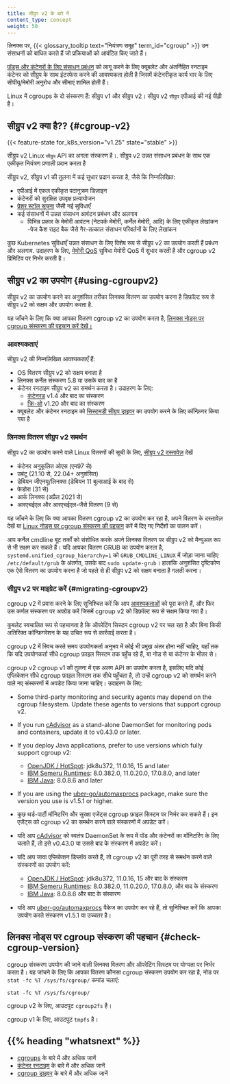 ```yaml
---
title: सीग्रुप v2 के बारे में  
content_type: concept
weight: 50
---
```


<!-- overview -->

लिनक्स पर, {{< glossary_tooltip text="नियंत्रण समूह" term_id="cgroup" >}} उन संसाधनों को बाधित करते हैं जो प्रक्रियाओं को आवंटित किए जाते हैं।

[पॉड्स और कंटेनरों के लिए संसाधन प्रबंधन](/docs/concepts/configuration/manage-resources-containers/) को लागू करने के लिए क्यूबलेट और अंतर्निहित रनटाइम कंटेनर को सीग्रुप के साथ इंटरफेस करने की आवश्यकता होती है जिसमें कंटेनरीकृत कार्य भार के लिए सीपीयू/मेमोरी अनुरोध और सीमाएं शामिल होती हैं।

Linux में cgroups के दो संस्करण हैं: सीग्रुप v1 और सीग्रुप v2। 
सीग्रुप v2
`सीग्रुप` एपीआई की नई पीढ़ी है।

<!-- body -->


## सीग्रुप v2 क्या है?? {#cgroup-v2}
{{< feature-state for_k8s_version="v1.25" state="stable" >}}

सीग्रुप v2 Linux `सीग्रुप` API का अगला संस्करण है।. 
सीग्रुप v2 उन्नत संसाधन प्रबंधन के साथ एक एकीकृत नियंत्रण प्रणाली प्रदान करता है


सीग्रुप v2, सीग्रुप v1 की तुलना में कई सुधार प्रदान करता है, जैसे कि निम्नलिखित:

- एपीआई में एकल एकीकृत पदानुक्रम डिज़ाइन
- कंटेनरों को सुरक्षित उपवृक्ष प्रत्यायोजन
- [प्रेशर स्टॉल सूचना](https://www.kernel.org/doc/html/latest/accounting/psi.html) जैसी नई सुविधाएँ
- कई संसाधनों में उन्नत संसाधन आवंटन प्रबंधन और अलगाव
  - विभिन्न प्रकार के मेमोरी आवंटन (नेटवर्क मेमोरी, कर्नेल मेमोरी, आदि) के लिए एकीकृत लेखांकन
  -पेज कैश राइट बैक जैसे गैर-तत्काल संसाधन परिवर्तनों के लिए लेखांकन


कुछ Kubernetes सुविधाएँ उन्नत संसाधन के लिए विशेष रूप से सीग्रुप v2 का उपयोग करती हैं
प्रबंधन और अलगाव. उदाहरण के लिए, [मेमोरी QoS](/blog/2021/11/26/qos-memory-resources/) सुविधा मेमोरी QoS में सुधार करती है और cgroup v2 प्रिमिटिव पर निर्भर करती है।

## सीग्रुप v2 का उपयोग {#using-cgroupv2}

सीग्रुप v2 का उपयोग करने का अनुशंसित तरीका लिनक्स वितरण का उपयोग करना है
डिफ़ॉल्ट रूप से सीग्रुप v2 को सक्षम और उपयोग करता है.

यह जाँचने के लिए कि क्या आपका वितरण cgroup v2 का उपयोग करता है, [लिनक्स नोड्स पर cgroup संस्करण की पहचान करें देखें।](#check-cgroup-version)
### आवश्यकताएं

सीग्रुप v2 की निम्नलिखित आवश्यकताएँ हैं:

* OS वितरण सीग्रुप v2 को सक्षम बनाता है
* लिनक्स कर्नेल संस्करण 5.8 या उसके बाद का है
* कंटेनर रनटाइम सीग्रुप v2 का समर्थन करता है। उदाहरण के लिए:
  * [कंटेनरड](https://containerd.io/) v1.4 और बाद का संस्करण
  * [क्रि-ओ](https://cri-o.io/) v1.20 और बाद का संस्करण
* क्यूबलेट और कंटेनर रनटाइम को [सिस्टमडी सीग्रुप ड्राइवर](/docs/setup/production-environment/container-runtimes#systemd-cgroup-driver) का उपयोग करने के लिए कॉन्फ़िगर किया गया है 

### लिनक्स वितरण सीग्रुप v2 समर्थन


सीग्रुप v2 का उपयोग करने वाले Linux वितरणों की सूची के लिए,  [सीग्रुप v2 दस्तावेज़](https://github.com/opencontainers/runc/blob/main/docs/cgroup-v2.md) देखें

<!-- the list should be kept in sync with https://github.com/opencontainers/runc/blob/main/docs/cgroup-v2.md -->
* कंटेनर अनुकूलित ओएस (एम97 से)
* उबंटू (21.10 से, 22.04+ अनुशंसित)
* डेबियन जीएनयू/लिनक्स (डेबियन 11 बुल्सआई के बाद से)
* फेडोरा (31 से)
* आर्क लिनक्स (अप्रैल 2021 से)
* आरएचईएल और आरएचईएल-जैसे वितरण (9 से)

यह जाँचने के लिए कि क्या आपका वितरण cgroup v2 का उपयोग कर रहा है, अपने वितरण के दस्तावेज़ देखें या [Linux नोड्स पर cgroup संस्करण की पहचान](#check-cgroup-version) करें में दिए गए निर्देशों का पालन करें।

आप कर्नेल cmdline बूट तर्कों को संशोधित करके अपने लिनक्स वितरण पर सीग्रुप v2 को मैन्युअल रूप से भी सक्षम कर सकते हैं। यदि आपका वितरण GRUB का उपयोग करता है, `systemd.unified_cgroup_hierarchy=1` को `GRUB_CMDLINE_LINUX` में जोड़ा जाना चाहिए
`/etc/default/grub` के अंतर्गत, उसके बाद `sudo update-grub`। हालांकि
अनुशंसित दृष्टिकोण एक ऐसे वितरण का उपयोग करना है जो पहले से ही सीग्रुप v2 को सक्षम बनाता है
गलती करना।

### सीग्रुप v2 पर माइग्रेट करें {#migrating-cgroupv2}

cgroup v2 में प्रवास करने के लिए सुनिश्चित करें कि आप [आवश्यकताओं](#requirements) को पूरा करते हैं, और फिर उस कर्णल संस्करण पर अपग्रेड करें जिसमें cgroup v2 को डिफ़ॉल्ट रूप से सक्षम किया गया है।

कुबलेट स्वचालित रूप से पहचानता है कि ऑपरेटिंग सिस्टम cgroup v2 पर चल रहा है और बिना किसी अतिरिक्त कॉन्फ़िगरेशन के यह उचित रूप से कार्रवाई करता है।

cgroup v2 में स्विच करते समय उपयोगकर्ता अनुभव में कोई भी प्रमुख अंतर होना नहीं चाहिए, यहाँ तक कि यदि उपयोगकर्ता सीधे cgroup फ़ाइल सिस्टम तक पहुँच रहे हैं, या नोड से या कंटेनर के भीतर से।

cgroup v2 cgroup v1 की तुलना में एक अलग API का उपयोग करता है, इसलिए यदि कोई एप्लिकेशन सीधे cgroup फ़ाइल सिस्टम तक सीधे पहुँचता है, तो उन्हें cgroup v2 को समर्थन करने वाले नए संस्करणों में अपडेट किया जाना चाहिए। उदाहरण के लिए:

* Some third-party monitoring and security agents may depend on the cgroup filesystem.
 Update these agents to versions that support cgroup v2.
* If you run [cAdvisor](https://github.com/google/cadvisor) as a stand-alone
 DaemonSet for monitoring pods and containers, update it to v0.43.0 or later.
* If you deploy Java applications, prefer to use versions which fully support cgroup v2:
    * [OpenJDK / HotSpot](https://bugs.openjdk.org/browse/JDK-8230305): jdk8u372, 11.0.16, 15 and later
    * [IBM Semeru Runtimes](https://www.ibm.com/support/pages/apar/IJ46681): 8.0.382.0, 11.0.20.0, 17.0.8.0, and later
    * [IBM Java](https://www.ibm.com/support/pages/apar/IJ46681): 8.0.8.6 and later
* If you are using the [uber-go/automaxprocs](https://github.com/uber-go/automaxprocs) package, make sure
  the version you use is v1.5.1 or higher.


* कुछ थर्ड-पार्टी मॉनिटरिंग और सुरक्षा एजेंट्स cgroup फ़ाइल सिस्टम पर निर्भर कर सकते हैं। इन एजेंट्स को cgroup v2 का समर्थन करने वाले संस्करणों में अपडेट करें।
* यदि आप [cAdvisor](https://github.com/google/cadvisor) को स्वतंत्र DaemonSet के रूप में
  पॉड और कंटेनरों का मॉनिटरिंग के लिए चलाते हैं, तो इसे v0.43.0 या उससे बाद के संस्करण में अपडेट करें।
* यदि आप जावा एप्लिकेशन डिप्लॉय करते हैं, तो cgroup v2 का पूरी तरह से समर्थन करने वाले संस्करणों का उपयोग करें:
    * [OpenJDK / HotSpot](https://bugs.openjdk.org/browse/JDK-8230305): jdk8u372, 11.0.16, 15 और बाद के संस्करण
    * [IBM Semeru Runtimes](https://www.ibm.com/support/pages/apar/IJ46681): 8.0.382.0, 11.0.20.0, 17.0.8.0, और बाद के संस्करण
    * [IBM Java](https://www.ibm.com/support/pages/apar/IJ46681): 8.0.8.6 और बाद के संस्करण
* यदि आप [uber-go/automaxprocs](https://github.com/uber-go/automaxprocs) पैकेज का उपयोग कर रहे हैं, तो सुनिश्चित करें
  कि आपका उपयोग करते संस्करण v1.5.1 या उच्चतर है।


## लिनक्स नोड्स पर cgroup संस्करण की पहचान {#check-cgroup-version}

cgroup संस्करण उपयोग की जाने वाली लिनक्स वितरण और ऑपरेटिंग सिस्टम पर योग्यता पर निर्भर करता है। यह जांचने के लिए कि आपका वितरण कौनसा cgroup संस्करण उपयोग कर रहा है, नोड पर `stat -fc %T /sys/fs/cgroup/` कमांड चलाएं:


```shell
stat -fc %T /sys/fs/cgroup/
```

cgroup v2 के लिए, आउटपुट `cgroup2fs` है।

cgroup v1 के लिए, आउटपुट `tmpfs` है।

## {{% heading "whatsnext" %}}

- [cgroups](https://man7.org/linux/man-pages/man7/cgroups.7.html) के बारे में और अधिक जानें
- [कंटेनर रनटाइम](/docs/concepts/architecture/cri) के बारे में और अधिक जानें
- [cgroup ड्राइवर](/docs/setup/production-environment/container-runtimes#cgroup-drivers) के बारे में और अधिक जानें

